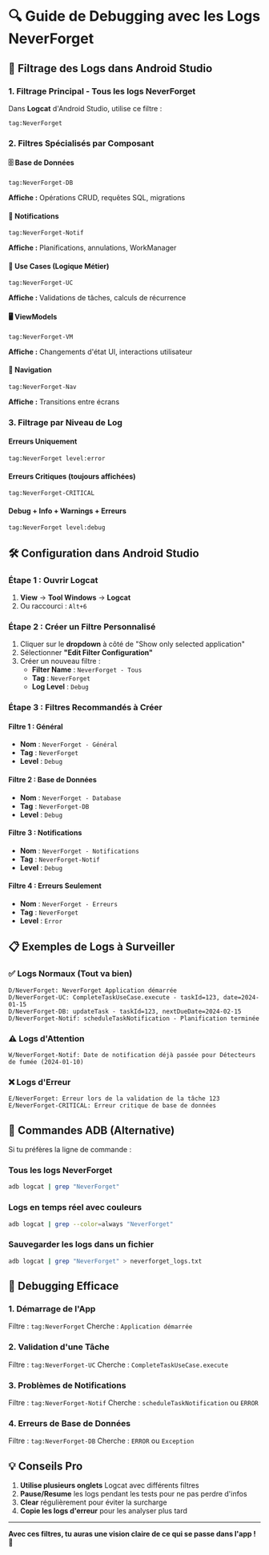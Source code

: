 # 🔍 Guide de Debugging avec les Logs NeverForget

## 📱 Filtrage des Logs dans Android Studio

### 1. Filtrage Principal - Tous les logs NeverForget
Dans **Logcat** d'Android Studio, utilise ce filtre :
```
tag:NeverForget
```

### 2. Filtres Spécialisés par Composant

#### 🗄️ Base de Données
```
tag:NeverForget-DB
```
**Affiche :** Opérations CRUD, requêtes SQL, migrations

#### 🔔 Notifications
```
tag:NeverForget-Notif
```
**Affiche :** Planifications, annulations, WorkManager

#### 🎯 Use Cases (Logique Métier)
```
tag:NeverForget-UC
```
**Affiche :** Validations de tâches, calculs de récurrence

#### 🖥️ ViewModels
```
tag:NeverForget-VM
```
**Affiche :** Changements d'état UI, interactions utilisateur

#### 🧭 Navigation
```
tag:NeverForget-Nav
```
**Affiche :** Transitions entre écrans

### 3. Filtrage par Niveau de Log

#### Erreurs Uniquement
```
tag:NeverForget level:error
```

#### Erreurs Critiques (toujours affichées)
```
tag:NeverForget-CRITICAL
```

#### Debug + Info + Warnings + Erreurs
```
tag:NeverForget level:debug
```

## 🛠️ Configuration dans Android Studio

### Étape 1 : Ouvrir Logcat
1. **View** → **Tool Windows** → **Logcat**
2. Ou raccourci : `Alt+6`

### Étape 2 : Créer un Filtre Personnalisé
1. Cliquer sur le **dropdown** à côté de "Show only selected application"
2. Sélectionner **"Edit Filter Configuration"**
3. Créer un nouveau filtre :
   - **Filter Name** : `NeverForget - Tous`
   - **Tag** : `NeverForget`
   - **Log Level** : `Debug`

### Étape 3 : Filtres Recommandés à Créer

#### Filtre 1 : Général
- **Nom** : `NeverForget - Général`
- **Tag** : `NeverForget`
- **Level** : `Debug`

#### Filtre 2 : Base de Données
- **Nom** : `NeverForget - Database`
- **Tag** : `NeverForget-DB`
- **Level** : `Debug`

#### Filtre 3 : Notifications
- **Nom** : `NeverForget - Notifications`
- **Tag** : `NeverForget-Notif`
- **Level** : `Debug`

#### Filtre 4 : Erreurs Seulement
- **Nom** : `NeverForget - Erreurs`
- **Tag** : `NeverForget`
- **Level** : `Error`

## 📋 Exemples de Logs à Surveiller

### ✅ Logs Normaux (Tout va bien)
```
D/NeverForget: NeverForget Application démarrée
D/NeverForget-UC: CompleteTaskUseCase.execute - taskId=123, date=2024-01-15
D/NeverForget-DB: updateTask - taskId=123, nextDueDate=2024-02-15
D/NeverForget-Notif: scheduleTaskNotification - Planification terminée
```

### ⚠️ Logs d'Attention
```
W/NeverForget-Notif: Date de notification déjà passée pour Détecteurs de fumée (2024-01-10)
```

### ❌ Logs d'Erreur
```
E/NeverForget: Erreur lors de la validation de la tâche 123
E/NeverForget-CRITICAL: Erreur critique de base de données
```

## 🔧 Commandes ADB (Alternative)

Si tu préfères la ligne de commande :

### Tous les logs NeverForget
```bash
adb logcat | grep "NeverForget"
```

### Logs en temps réel avec couleurs
```bash
adb logcat | grep --color=always "NeverForget"
```

### Sauvegarder les logs dans un fichier
```bash
adb logcat | grep "NeverForget" > neverforget_logs.txt
```

## 🎯 Debugging Efficace

### 1. Démarrage de l'App
Filtre : `tag:NeverForget`
Cherche : `Application démarrée`

### 2. Validation d'une Tâche
Filtre : `tag:NeverForget-UC`
Cherche : `CompleteTaskUseCase.execute`

### 3. Problèmes de Notifications
Filtre : `tag:NeverForget-Notif`
Cherche : `scheduleTaskNotification` ou `ERROR`

### 4. Erreurs de Base de Données
Filtre : `tag:NeverForget-DB`
Cherche : `ERROR` ou `Exception`

## 💡 Conseils Pro

1. **Utilise plusieurs onglets** Logcat avec différents filtres
2. **Pause/Resume** les logs pendant les tests pour ne pas perdre d'infos
3. **Clear** régulièrement pour éviter la surcharge
4. **Copie les logs d'erreur** pour les analyser plus tard

---

**Avec ces filtres, tu auras une vision claire de ce qui se passe dans l'app ! 🎯**